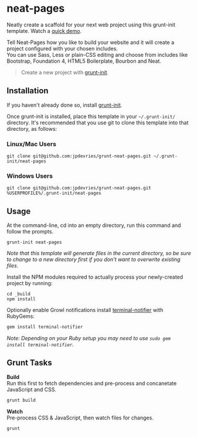 neat-pages
==========

Neatly create a scaffold for your next web project using this grunt-init template. Watch a [quick demo](http://quick.as/7ezi4eq).

Tell Neat-Pages how you like to build your website and it will create a project configured with your chosen includes.  
You can use Sass, Less or plain-CSS editing and choose from includes like Bootstrap, Foundation 4, HTML5 Boilerplate, Bourbon and Neat.

> Create a new project with [grunt-init][].

[grunt-init]: http://gruntjs.com/project-scaffolding

## Installation
If you haven't already done so, install [grunt-init][].

Once grunt-init is installed, place this template in your `~/.grunt-init/` directory. It's recommended that you use git to clone this template into that directory, as follows:

### Linux/Mac Users

```
git clone git@github.com:jpdevries/grunt-neat-pages.git ~/.grunt-init/neat-pages
```

### Windows Users

```
git clone git@github.com:jpdevries/grunt-neat-pages.git %USERPROFILE%/.grunt-init/neat-pages
```

## Usage

At the command-line, cd into an empty directory, run this command and follow the prompts. 

```
grunt-init neat-pages
```

_Note that this template will generate files in the current directory, so be sure to change to a new directory first if you don't want to overwrite existing files._

Install the NPM modules required to actually process your newly-created project by running:

```
cd _build
npm install
```

Optionally enable Growl notifications install [terminal-notifier](https://github.com/alextucker/grunt-growl#getting-started) with RubyGems:
```bash
gem install terminal-notifier
```
_Note: Depending on your Ruby setup you may need to use `sudo gem install terminal-notifier`._

## Grunt Tasks
__Build__  
Run this first to fetch dependencies and pre-process and concanetate JavaScript and CSS.
```bash
grunt build
````

__Watch__  
Pre-process CSS & JavaScript, then watch files for changes.
```bash
grunt
````
